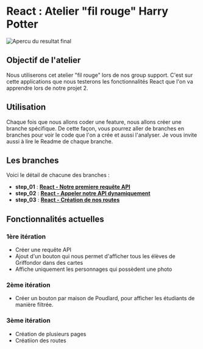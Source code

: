 # React : Atelier "fil rouge" Harry Potter
![Apercu du resultat final](https://github.com/kpeset/hp-support-for-react/blob/main/public/github_pictures/title_poudlard.JPG?raw=true)


## Objectif de l'atelier
Nous utiliserons cet atelier "fil rouge" lors de nos group support. C'est sur cette applications que nous testerons les fonctionnalités React que l'on va apprendre lors de notre projet 2.

## Utilisation
Chaque fois que nous allons coder une feature, nous allons créer une branche spécifique.
De cette façon, vous pourrez aller de branches en branches pour voir le code que l'on a crée et aussi l'analyser.
Je vous invite aussi à lire le Readme de chaque branche.

## Les branches
Voici le détail de chacune des branches :
- **step_01** : [**React - Notre premiere requête API**](https://github.com/kpeset/hp-support-for-react/tree/step_01)
- **step_02** : [**React - Appeler notre API dynamiquement**](https://github.com/kpeset/hp-support-for-react/tree/step_02)
- **step_03** : [**React - Création de nos routes**](https://github.com/kpeset/hp-support-for-react/tree/step_03)

## Fonctionnalités actuelles
### 1ère itération
- Créer une requête API
- Ajout d'un bouton qui nous permet d'afficher tous les élèves de Griffondor dans des cartes
- Affiche uniquement les personnages qui possèdent une photo

### 2ème itération
- Créer un bouton par maison de Poudlard, pour afficher les étudiants de manière filtrée.

### 3ème itération
- Création de plusieurs pages
- Créatiion des routes
